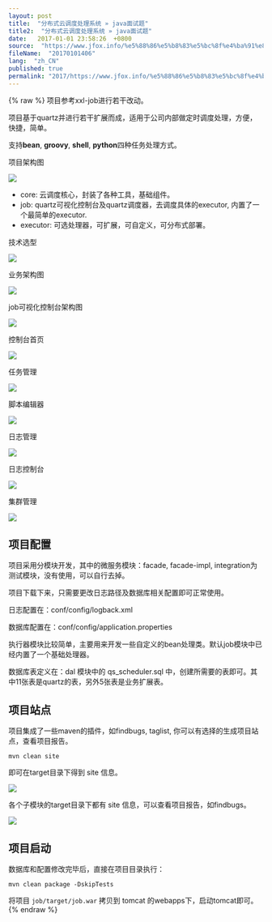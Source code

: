 ```yaml
---
layout: post
title:  "分布式云调度处理系统 » java面试题"
title2:  "分布式云调度处理系统 » java面试题"
date:   2017-01-01 23:58:26  +0800
source:  "https://www.jfox.info/%e5%88%86%e5%b8%83%e5%bc%8f%e4%ba%91%e8%b0%83%e5%ba%a6%e5%a4%84%e7%90%86%e7%b3%bb%e7%bb%9f.html"
fileName:  "20170101406"
lang:  "zh_CN"
published: true
permalink: "2017/https://www.jfox.info/%e5%88%86%e5%b8%83%e5%bc%8f%e4%ba%91%e8%b0%83%e5%ba%a6%e5%a4%84%e7%90%86%e7%b3%bb%e7%bb%9f.html"
---
```

{% raw %}
项目参考xxl-job进行若干改动。

项目基于quartz并进行若干扩展而成，适用于公司内部做定时调度处理，方便，快捷，简单。

支持**bean**, **groovy**, **shell**, **python**四种任务处理方式。

项目架构图

![](/wp-content/uploads/2017/07/1501314828.png)

- core: 云调度核心，封装了各种工具，基础组件。
- job: quartz可视化控制台及quartz调度器，去调度具体的executor, 内置了一个最简单的executor.
- executor: 可选处理器，可扩展，可自定义，可分布式部署。

技术选型

![](/wp-content/uploads/2017/07/1501314830.png)

业务架构图

![](/wp-content/uploads/2017/07/1501314831.png)

job可视化控制台架构图

![](/wp-content/uploads/2017/07/1501314833.png)

控制台首页

![](/wp-content/uploads/2017/07/1501314835.png)

任务管理

![](/wp-content/uploads/2017/07/1501314837.png)

脚本编辑器

![](/wp-content/uploads/2017/07/1501314839.png)

日志管理

![](/wp-content/uploads/2017/07/1501314841.png)

日志控制台

![](/wp-content/uploads/2017/07/1501314845.png)

集群管理

![](/wp-content/uploads/2017/07/1501314907.png)

## 项目配置

项目采用分模块开发，其中的微服务模块：facade, facade-impl, integration为测试模块，没有使用，可以自行去掉。

项目下载下来，只需要更改日志路径及数据库相关配置即可正常使用。

日志配置在：conf/config/logback.xml

数据库配置在：conf/config/application.properties

执行器模块比较简单，主要用来开发一些自定义的bean处理类。默认job模块中已经内置了一个基础处理器。

数据库表定义在：dal 模块中的 qs_scheduler.sql 中，创建所需要的表即可。其中11张表是quartz的表，另外5张表是业务扩展表。

## 项目站点

项目集成了一些maven的插件，如findbugs, taglist, 你可以有选择的生成项目站点，查看项目报告。

    mvn clean site

即可在target目录下得到 site 信息。

![](/wp-content/uploads/2017/07/1501314909.png)

各个子模块的target目录下都有 site 信息，可以查看项目报告，如findbugs。

![](/wp-content/uploads/2017/07/1501314911.png)

## 项目启动

数据库和配置修改完毕后，直接在项目目录执行：

    mvn clean package -DskipTests

将项目 `job/target/job.war` 拷贝到 tomcat 的webapps下，启动tomcat即可。
{% endraw %}
